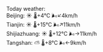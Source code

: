 Today weather:  
Beijing: ☀️   🌡️+4°C 🌬️↙4km/h  
Tianjin: ☀️   🌡️+15°C 🌬️↗11km/h  
Shijiazhuang: ☀️   🌡️+12°C 🌬️→11km/h  
Tangshan: ⛅️  🌡️+8°C 🌬️←9km/h  
